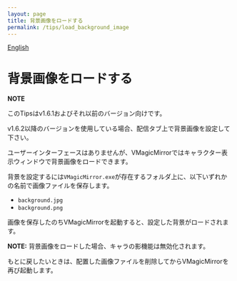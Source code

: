 ```yaml
---
layout: page
title: 背景画像をロードする
permalink: /tips/load_background_image
---
```


[English](../en/tips/load_background_image)

# 背景画像をロードする

<div class="note-area" markdown="1">

**NOTE**

このTipsはv1.6.1およびそれ以前のバージョン向けです。

v1.6.2以降のバージョンを使用している場合、配信タブ上で背景画像を設定して下さい。

</div>


ユーザーインターフェースはありませんが、VMagicMirrorではキャラクター表示ウィンドウで背景画像をロードできます。

背景を設定するには`VMagicMirror.exe`が存在するフォルダ上に、以下いずれかの名前で画像ファイルを保存します。

* `background.jpg`
* `background.png`

画像を保存したのちVMagicMirrorを起動すると、設定した背景がロードされます。

**NOTE:** 背景画像をロードした場合、キャラの影機能は無効化されます。

もとに戻したいときは、配置した画像ファイルを削除してからVMagicMirrorを再び起動します。
